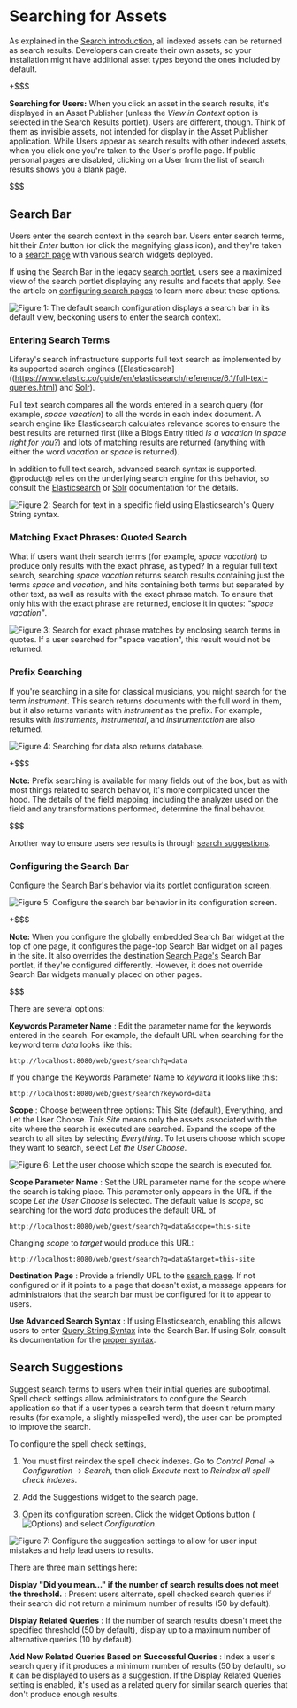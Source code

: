 # Searching for Assets [](id=searching-for-assets)

As explained in the 
[Search introduction](/discover/portal/-/knowledge_base/7-1/search), 
all indexed assets can be returned as search results. Developers can create
their own assets, so your installation might have additional asset types beyond
the ones included by default. 

+$$$

**Searching for Users:** When you click an asset in the search results, it's
displayed in an Asset Publisher (unless the *View in Context* option is
selected in the Search Results portlet). Users are different, though. Think of
them as invisible assets, not intended for display in the Asset Publisher
application.  While Users appear as search results with other indexed assets,
when you click one you're taken to the User's profile page. If public personal
pages are disabled, clicking on a User from the list of search results shows
you a blank page.

$$$

## Search Bar [](id=search-bar)

Users enter the search context in the search bar. Users enter search terms, hit
their *Enter* button (or click the magnifying glass icon), and they're taken to
a [search page](/discover/portal/-/knowledge_base/7-1/configuring-search-pages)
with various search widgets deployed. 

If using the Search Bar in the legacy 
[search portlet](/discover/portal/-/knowledge_base/7-1/configuring-search-pages#legacy-search-experience),
users see a maximized view of the search portlet displaying any results and
facets that apply. See the article on 
[configuring search pages](/discover/portal/-/knowledge_base/7-1/configuring-search-pages#legacy-search-experience)
to learn more about these options.

![Figure 1: The default search configuration displays a search bar in its default view,
beckoning users to enter the search context.](../../images/search-bar.png)

### Entering Search Terms [](id=entering-search-terms)

Liferay's search infrastructure supports full text search as implemented by its
supported search engines 
([Elasticsearch]((https://www.elastic.co/guide/en/elasticsearch/reference/6.1/full-text-queries.html)
and 
[Solr](http://lucene.apache.org/solr/features.html)).

Full text search compares all the words entered in a search query (for example,
*space vacation*) to all the words in each index document. A search engine like
Elasticsearch calculates relevance scores to ensure the best results are
returned first (like a Blogs Entry titled *Is a vacation in space right for
you?*) and lots of matching results are returned (anything with either the
word *vacation* or *space* is returned). 

In addition to full text search, advanced search syntax is supported. @product@
relies on the underlying search engine for this behavior, so consult the
[Elasticsearch](https://www.elastic.co/guide/en/elasticsearch/reference/6.1/query-dsl-query-string-query.html#query-string-syntax)
or 
[Solr](https://lucene.apache.org/solr/guide/6_6/query-syntax-and-parsing.html)
documentation for the details.

![Figure 2: Search for text in a specific field using Elasticsearch's Query String syntax.](../../images/search-advanced-syntax.png)

### Matching Exact Phrases: Quoted Search [](id=matching-exact-phrases-quoted-search)

What if users want their search terms (for example, _space vacation_) to produce
only results with the exact phrase, as typed? In a regular full text search,
searching _space vacation_ returns search results containing just the terms
_space_ and _vacation_, and hits containing both terms but separated by other
text, as well as results with the exact phrase match. To ensure that only hits
with the exact phrase are returned, enclose it in quotes: _"space vacation"_.

![Figure 3: Search for exact phrase matches by enclosing search terms in quotes. If a user searched for _"space vacation"_, this result would not be returned.](../../images/search-quoted.png)

### Prefix Searching [](id=prefix-searching)

If you're searching in a site for classical musicians, you might search for the
term *instrument*. This search returns documents with the full word in them, but
it also returns variants with *instrument* as the prefix. For example, results
with *instruments*, *instrumental*, and *instrumentation* are also returned.

![Figure 4: Searching for *data* also returns *database*.](../../images/search-prefix.png)

+$$$

**Note:** Prefix searching is available for many fields out of the box, but as
with most things related to search behavior, it's more complicated under the
hood. The details of the field mapping, including the analyzer used on the field
and any transformations performed, determine the final behavior.

$$$

Another way to ensure users see results is through 
[search suggestions](#search-suggestions).

### Configuring the Search Bar [](id=configuring-the-search-bar)

Configure the Search Bar's behavior via its portlet configuration screen.

![Figure 5: Configure the search bar behavior in its configuration screen.](../../images/search-bar-configuration.png)

+$$$

**Note:** When you configure the globally embedded Search Bar widget at the top
of one page, it configures the page-top Search Bar widget on all pages in the
site. It also overrides the destination 
[Search Page's](/discover/portal/-/knowledge_base/7-1/configuring-search-pages) 
Search Bar portlet, if they're configured differently. However, it does not
override Search Bar widgets manually placed on other pages.

$$$

There are several options:

**Keywords Parameter Name**
: Edit the parameter name for the keywords entered in the search. For example,
the default URL when searching for the keyword term _data_ looks like
this: 

    http://localhost:8080/web/guest/search?q=data

If you change the Keywords Parameter Name to _keyword_ it looks like this:

    http://localhost:8080/web/guest/search?keyword=data

**Scope** 
: Choose between three options: This Site (default), Everything, and Let the
User Choose. *This Site* means only the assets associated with the site where the
search is executed are searched. Expand the scope of the search to all sites by
selecting *Everything*. To let users choose which scope they want to search,
select *Let the User Choose*.

![Figure 6: Let the user choose which scope the search is executed for.](../../images/search-scope.png)

**Scope Parameter Name** : Set the URL parameter name for the scope where the
search is taking place. This parameter only appears in the URL if the scope _Let
the User Choose_ is selected. The default value is _scope_, so searching for the
word _data_ produces the default URL of

    http://localhost:8080/web/guest/search?q=data&scope=this-site

Changing _scope_ to _target_ would produce this URL:

    http://localhost:8080/web/guest/search?q=data&target=this-site

**Destination Page**
: Provide a friendly URL to the 
[search page](/discover/portal/-/knowledge_base/7-1/configuring-search-pages).
If not configured or if it points to a page that doesn't exist, a message
appears for administrators that the search bar must be configured for it to
appear to users.

**Use Advanced Search Syntax**
: If using Elasticsearch, enabling this allows users to enter 
[Query String Syntax](https://www.elastic.co/guide/en/elasticsearch/reference/6.1/query-dsl-query-string-query.html#query-string-syntax) 
into the Search Bar. If using Solr, consult its documentation for the 
[proper syntax](https://lucene.apache.org/solr/guide/6_6/query-syntax-and-parsing.html).

## Search Suggestions [](id=search-suggestions)

Suggest search terms to users when their initial queries are suboptimal. Spell
check settings allow administrators to configure the Search application so that
if a user types a search term that doesn't return many results (for example,
a slightly misspelled werd), the user can be prompted to improve the search. 

To configure the spell check settings, 

1.  You must first reindex the spell check indexes. Go to *Control Panel* &rarr;
    *Configuration* &rarr; *Search*, then click *Execute* next to *Reindex all
    spell check indexes*.

2.  Add the Suggestions widget to the search page.

3.  Open its configuration screen. Click the widget Options button (![Options](../../images/icon-app-options.png)) and select *Configuration*.

![Figure 7: Configure the suggestion settings to allow for user input mistakes and help lead users to results.](../../images/search-suggestions.png)

There are three main settings here:

**Display "Did you mean..." if the number of search results does not meet the
threshold.**
: Present users alternate, spell checked search queries if their search did not
return a minimum number of results (50 by default).

**Display Related Queries**
: If the number of search results doesn't meet the specified threshold (50 by
default), display up to a maximum number of alternative queries (10 by default).

**Add New Related Queries Based on Successful Queries**
: Index a user's search query if it produces a minimum number of results (50 by
default), so it can be displayed to users as a suggestion. If the Display
Related Queries setting is enabled, it's used as a related query for similar
search queries that don't produce enough results.

